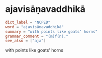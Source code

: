 # ajavisāṇavaddhikā

``` toml
dict_label = "NCPED"
word = "ajavisāṇavaddhikā"
summary = "with points like goats’ horns"
grammar_comment = "(m)f(n)."
see_also = ["aja"]
```

with points like goats’ horns

